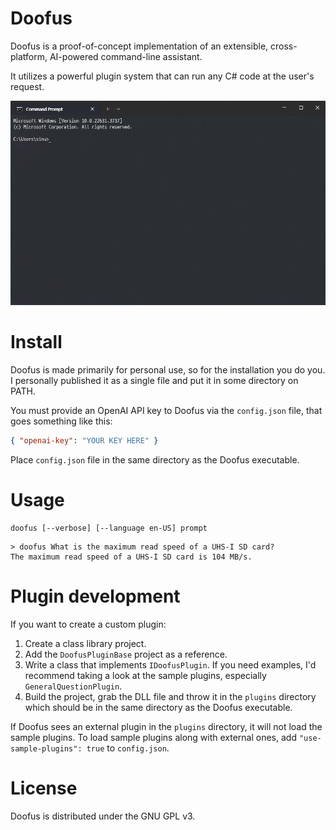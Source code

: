 # Doofus

Doofus is a proof-of-concept implementation of an extensible, cross-platform, AI-powered command-line assistant.

It utilizes a powerful plugin system that can run any C# code at the user's request.

![Demo](images/doofus.gif)

# Install

Doofus is made primarily for personal use, so for the installation you do you. I personally published it as a single file and put it in some directory on PATH.

You must provide an OpenAI API key to Doofus via the `config.json` file, that goes something like this:

```json
{ "openai-key": "YOUR KEY HERE" }
```

Place `config.json` file in the same directory as the Doofus executable.

# Usage

```
doofus [--verbose] [--language en-US] prompt
```

```
> doofus What is the maximum read speed of a UHS-I SD card?
The maximum read speed of a UHS-I SD card is 104 MB/s.
```

# Plugin development

If you want to create a custom plugin:

1) Create a class library project.
2) Add the `DoofusPluginBase` project as a reference.
3) Write a class that implements `IDoofusPlugin`. If you need examples, I'd recommend taking a look at the sample plugins, especially `GeneralQuestionPlugin`.
4) Build the project, grab the DLL file and throw it in the `plugins` directory which should be in the same directory as the Doofus executable.

If Doofus sees an external plugin in the `plugins` directory, it will not load the sample plugins. To load sample plugins along with external ones, add `"use-sample-plugins": true` to `config.json`.

# License

Doofus is distributed under the GNU GPL v3.
